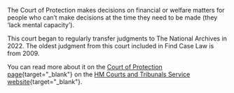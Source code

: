 The Court of Protection makes decisions on financial or welfare matters for people who can’t make decisions at the time they need to be made (they ‘lack mental capacity’).

This court began to regularly transfer judgments to The National Archives in 2022. The oldest judgment from this court included in Find Case Law is from 2009.

You can read more about it on the [Court of Protection page](https://www.gov.uk/courts-tribunals/court-of-protection){target="\_blank"} on the [HM Courts and Tribunals Service website](https://www.gov.uk/government/organisations/hm-courts-and-tribunals-service/about){target="\_blank"}.
